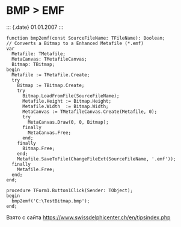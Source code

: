 BMP \> EMF
==========

::: {.date}
01.01.2007
:::

    function bmp2emf(const SourceFileName: TFileName): Boolean; 
    // Converts a Bitmap to a Enhanced Metafile (*.emf) 
    var 
      Metafile: TMetafile; 
      MetaCanvas: TMetafileCanvas; 
      Bitmap: TBitmap; 
    begin 
      Metafile := TMetaFile.Create; 
      try 
        Bitmap := TBitmap.Create; 
        try 
          Bitmap.LoadFromFile(SourceFileName); 
          Metafile.Height := Bitmap.Height; 
          Metafile.Width  := Bitmap.Width; 
          MetaCanvas := TMetafileCanvas.Create(Metafile, 0); 
          try 
            MetaCanvas.Draw(0, 0, Bitmap); 
          finally 
            MetaCanvas.Free; 
          end; 
        finally 
          Bitmap.Free; 
        end; 
        Metafile.SaveToFile(ChangeFileExt(SourceFileName, '.emf')); 
      finally 
        Metafile.Free; 
      end; 
    end; 
     
    procedure TForm1.Button1Click(Sender: TObject); 
    begin 
      bmp2emf('C:\TestBitmap.bmp'); 
    end; 

Взято с сайта <https://www.swissdelphicenter.ch/en/tipsindex.php>
